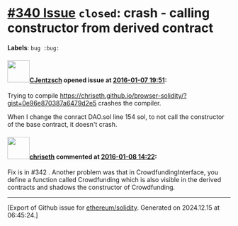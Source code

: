 # [\#340 Issue](https://github.com/ethereum/solidity/issues/340) `closed`: crash - calling constructor from derived contract
**Labels**: `bug :bug:`


#### <img src="https://avatars.githubusercontent.com/u/8452011?u=a9131a1bca8fd454a0dc51eb2df7742ec1f8ec85&v=4" width="50">[CJentzsch](https://github.com/CJentzsch) opened issue at [2016-01-07 19:51](https://github.com/ethereum/solidity/issues/340):

Trying to compile https://chriseth.github.io/browser-solidity/?gist=0e96e870387a6479d2e5 crashes the compiler.

When I change the conract DAO.sol line 154 sol, to not call the constructor of the base contract, it doesn't crash.


#### <img src="https://avatars.githubusercontent.com/u/9073706?v=4" width="50">[chriseth](https://github.com/chriseth) commented at [2016-01-08 14:22](https://github.com/ethereum/solidity/issues/340#issuecomment-170016591):

Fix is in #342 . Another problem was that in CrowdfundingInterface, you define a function called Crowdfunding which is also visible in the derived contracts and shadows the constructor of Crowdfunding.


-------------------------------------------------------------------------------



[Export of Github issue for [ethereum/solidity](https://github.com/ethereum/solidity). Generated on 2024.12.15 at 06:45:24.]
